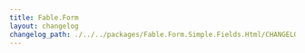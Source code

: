 ```yaml
---
title: Fable.Form
layout: changelog
changelog_path: ./../../packages/Fable.Form.Simple.Fields.Html/CHANGELOG.md
---
```

